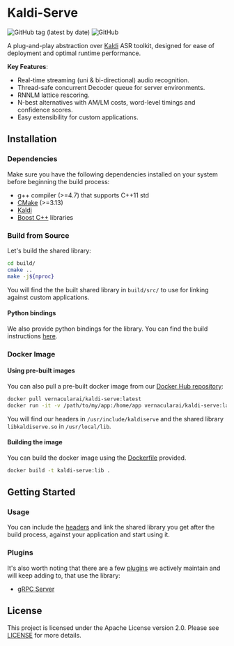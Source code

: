 # Kaldi-Serve

![GitHub tag (latest by date)](https://img.shields.io/github/v/tag/Vernacular-ai/kaldi-serve?style=flat-square) ![GitHub](https://img.shields.io/github/license/Vernacular-ai/kaldi-serve?style=flat-square)

A plug-and-play abstraction over [Kaldi](https://kaldi-asr.org/) ASR toolkit, designed for ease of deployment and optimal runtime performance.

**Key Features**:

- Real-time streaming (uni & bi-directional) audio recognition.
- Thread-safe concurrent Decoder queue for server environments.
- RNNLM lattice rescoring.
- N-best alternatives with AM/LM costs, word-level timings and confidence scores.
- Easy extensibility for custom applications.

## Installation

### Dependencies

Make sure you have the following dependencies installed on your system before beginning the build process:

* g++ compiler (>=4.7) that supports C++11 std
* [CMake](https://cmake.org/install/) (>=3.13)
* [Kaldi](https://kaldi-asr.org/)
* [Boost C++](https://www.boost.org/) libraries

### Build from Source

Let's build the shared library:

```bash
cd build/
cmake ..
make -j${nproc}
```

You will find the the built shared library in `build/src/` to use for linking against custom applications.

#### Python bindings

We also provide python bindings for the library. You can find the build instructions [here](./python).

### Docker Image

#### Using pre-built images

You can also pull a pre-built docker image from our [Docker Hub repository](https://hub.docker.com/repository/docker/vernacularai/kaldi-serve):

```bash
docker pull vernacularai/kaldi-serve:latest
docker run -it -v /path/to/my/app:/home/app vernacularai/kaldi-serve:latest
```

You will find our headers in `/usr/include/kaldiserve` and the shared library `libkaldiserve.so` in `/usr/local/lib`.

#### Building the image

You can build the docker image using the [Dockerfile](./Dockerfile) provided.

```bash
docker build -t kaldi-serve:lib .
```

## Getting Started

<!-- [**Documentation**]()

Please check out the docs for a reference of how to use the library. -->

### Usage

You can include the [headers](./include) and link the shared library you get after the build process, against your application and start using it.

### Plugins

It's also worth noting that there are a few [plugins](./plugins) we actively maintain and will keep adding to, that use the library:
- [gRPC Server](./plugins/grpc)

## License

This project is licensed under the Apache License version 2.0. Please see [LICENSE](./LICENSE) for more details.